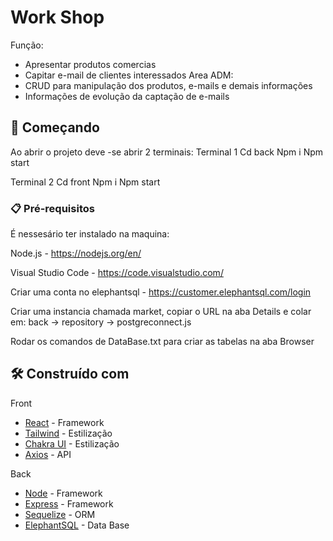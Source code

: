 # Work Shop

Função:
- Apresentar produtos comercias
- Capitar e-mail de clientes interessados 
Area ADM:
- CRUD para manipulação dos produtos, e-mails e demais informações 
- Informações de evolução da captação de e-mails

## 🚀 Começando

Ao abrir o projeto deve -se abrir 2 terminais:
Terminal 1 
Cd back
Npm i 
Npm start

Terminal 2
Cd front
Npm i
Npm start


### 📋 Pré-requisitos

É nessesário ter instalado na maquina: 

Node.js - https://nodejs.org/en/

Visual Studio Code - https://code.visualstudio.com/

Criar uma conta no elephantsql - https://customer.elephantsql.com/login

Criar uma instancia chamada market, copiar o URL na aba Details e colar em: back -> repository -> postgreconnect.js

Rodar os comandos de DataBase.txt para criar as tabelas na aba Browser

## 🛠️ Construído com

Front
* [React](https://pt-br.reactjs.org/) - Framework 
* [Tailwind](https://tailwindcss.com/) - Estilização
* [Chakra UI](https://chakra-ui.com/) - Estilização
* [Axios](https://axios-http.com/ptbr/docs/intro) - API

Back
* [Node](https://nodejs.org/en/) - Framework 
* [Express](http://expressjs.com/pt-br/) - Framework 
* [Sequelize](https://sequelize.org/) - ORM 
* [ElephantSQL](https://www.elephantsql.com/) - Data Base




